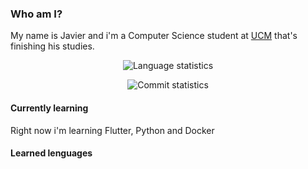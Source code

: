 
### Who am I?
My name is Javier and i'm a Computer Science student at [UCM](https://informatica.ucm.es/) that's finishing his studies.

<p align="center">
  <img src="https://github-readme-stats.vercel.app/api/top-langs/?username=Jorbis21&hide_border=true&theme=tokyonight&layout=donut" alt="Language statistics" />
</p>
<p align="center">
  <img src="https://github-readme-stats.vercel.app/api?username=Jorbis21&hide=&include_all_commits=true&count_private=true&hide_title=true&hide_border=true&theme=tokyonight&show_icons=true" alt="Commit statistics">
</p>

#### Currently learning
Right now i'm learning Flutter, Python and Docker

#### Learned lenguages

<!--
**Jorbis21/Jorbis21** is a ✨ _special_ ✨ repository because its `README.md` (this file) appears on your GitHub profile.

Here are some ideas to get you started:

- 🔭 I’m currently working on ...
- 🌱 I’m currently learning ...
- 👯 I’m looking to collaborate on ...
- 🤔 I’m looking for help with ...
- 💬 Ask me about ...
- 📫 How to reach me: ...
- 😄 Pronouns: ...
- ⚡ Fun fact: ...
-->
